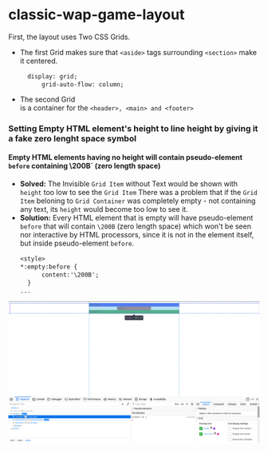 # classic-wap-game-layout
First, the layout uses Two CSS Grids. 
* The first Grid **<body>** makes sure that `<aside>` tags surrounding `<section>` make it centered.
  ```
  	display: grid;
		grid-auto-flow: column;
  ```
* The second Grid **<section>** is a container for the `<header>, <main> and <footer>`
  
### Setting Empty HTML element's height to line height by giving it a fake zero lenght space symbol
#### Empty HTML elements having no height will contain pseudo-element `before` containing \200B` (zero length space)
* **Solved:** The Invisible `Grid Item` without Text would be shown with `height` too low to see the `Grid Item`
There was a problem that if the `Grid Item` beloning to `Grid Container` was completely empty - not containing any text, its `height` would become too low to see it.
* **Solution:** Every HTML element that is empty will have pseudo-element `before` that will contain `\200B` (zero length space) which won't be seen nor interactive by HTML processors, since it is not in the element itself, but inside pseudo-element `before`.
  ```
  <style>
  *:empty:before { 
		content:'\200B';
	}
  ...
  ```
  
  
![](./Screenshot_from_2019-07-24_23-03-07.png)
